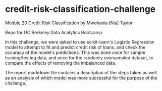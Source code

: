 # credit-risk-classification-challenge
Module 20 Credit Risk Classification by Mwohania (Nia) Taylor

Repo for UC Berkeley Data Analytics Bootcamp

In this challenge, we were asked to use scikit-learn's Logistic Regression model to attempt to fit and predict credit risk of loans, and check the accuracy of the model's predictions. This was done once for sample training/testing data, and once for the randomly oversampled dataset, to compare the effects of removing the imbalanced data.

The report markdown file contains a description of the steps taken as well as an analysis of which model was more successful for the purpose of the challenge.
